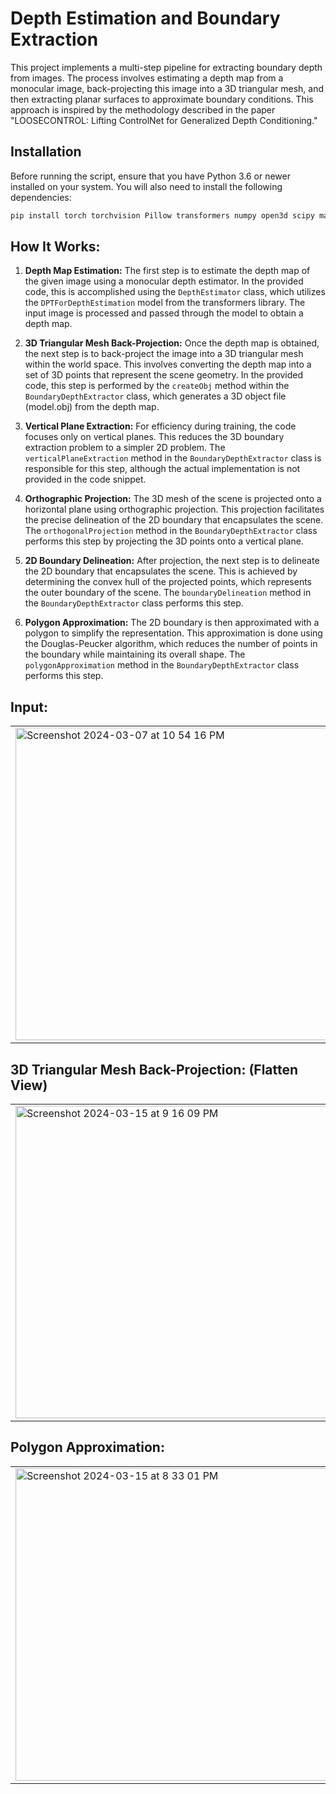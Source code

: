 # Depth Estimation and Boundary Extraction

This project implements a multi-step pipeline for extracting boundary depth from images. The process involves estimating a depth map from a monocular image, back-projecting this image into a 3D triangular mesh, and then extracting planar surfaces to approximate boundary conditions. This approach is inspired by the methodology described in the paper "LOOSECONTROL: Lifting ControlNet for Generalized Depth Conditioning."

## Installation

Before running the script, ensure that you have Python 3.6 or newer installed on your system. You will also need to install the following dependencies:

```bash
pip install torch torchvision Pillow transformers numpy open3d scipy matplotlib opencv-python
```

## How It Works:

1. **Depth Map Estimation:** The first step is to estimate the depth map of the given image using a monocular depth estimator. In the provided code, this is accomplished using the ```DepthEstimator``` class, which utilizes the ```DPTForDepthEstimation``` model from the transformers library. The input image is processed and passed through the model to obtain a depth map.

2. **3D Triangular Mesh Back-Projection:** Once the depth map is obtained, the next step is to back-project the image into a 3D triangular mesh within the world space. This involves converting the depth map into a set of 3D points that represent the scene geometry. In the provided code, this step is performed by the ```createObj``` method within the ```BoundaryDepthExtractor``` class, which generates a 3D object file (model.obj) from the depth map.
   
3. **Vertical Plane Extraction:** For efficiency during training, the code focuses only on vertical planes. This reduces the 3D boundary extraction problem to a simpler 2D problem. The ```verticalPlaneExtraction``` method in the ```BoundaryDepthExtractor``` class is responsible for this step, although the actual implementation is not provided in the code snippet.
   
4. **Orthographic Projection:** The 3D mesh of the scene is projected onto a horizontal plane using orthographic projection. This projection facilitates the precise delineation of the 2D boundary that encapsulates the scene. The ```orthogonalProjection``` method in the ```BoundaryDepthExtractor``` class performs this step by projecting the 3D points onto a vertical plane.
   
5. **2D Boundary Delineation:** After projection, the next step is to delineate the 2D boundary that encapsulates the scene. This is achieved by determining the convex hull of the projected points, which represents the outer boundary of the scene. The ```boundaryDelineation``` method in the ```BoundaryDepthExtractor``` class performs this step.
   
6. **Polygon Approximation:** The 2D boundary is then approximated with a polygon to simplify the representation. This approximation is done using the Douglas-Peucker algorithm, which reduces the number of points in the boundary while maintaining its overall shape. The ```polygonApproximation``` method in the ```BoundaryDepthExtractor``` class performs this step.

## Input:

<table>
  <tr>
    <td>
      <img breadth= "500" width="500" alt="Screenshot 2024-03-07 at 10 54 16 PM" src="https://github.com/ritessshhh/BoundaryDepth/assets/81812754/15230bb3-9046-46d1-b18a-387e770e12df">
    </td>
    <td>
<img breadth= "500" width="500" alt="Screenshot 2024-03-15 at 9 13 00 PM" src="https://github.com/ritessshhh/BoundaryDepth/assets/81812754/1bac6d50-2b0e-4423-a434-cd5977452fde">
    </td>
  </tr>
</table>

## 3D Triangular Mesh Back-Projection: (Flatten View)

<table>
  <tr>
    <td>
       <img width="500" alt="Screenshot 2024-03-15 at 9 16 09 PM" src="https://github.com/ritessshhh/BoundaryDepth/assets/81812754/40cf6038-3e6b-40ac-9d8e-52ccc314fe35">
    </td>
    <td>
      <img breadth= "500" width="500" alt="Screenshot 2024-03-15 at 9 11 12 PM" src="https://github.com/ritessshhh/BoundaryDepth/assets/81812754/076be386-fdfc-4ed8-b58b-faf5ab7784b8">
    </td>
  </tr>
</table>


## Polygon Approximation:

<table>
  <tr>
    <td>
      <img breadth= "500" width="500" alt="Screenshot 2024-03-15 at 8 33 01 PM" src="https://github.com/ritessshhh/BoundaryDepth/assets/81812754/33c1305c-ece7-42c5-a67a-9071be5a23ab">
    </td>
    <td>
      <img width="500" alt="Screenshot 2024-03-15 at 9 13 58 PM" src="https://github.com/ritessshhh/BoundaryDepth/assets/81812754/aec0b118-2660-4fb0-8346-593f5009070c">
    </td>
  </tr>
</table>




